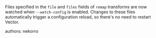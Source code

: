 Files specified in the `file` and `files` fields of `remap` transforms are now watched when `--watch-config` is enabled. Changes to these files automatically trigger a configuration reload, so there's no need to restart Vector.

authors: nekorro
